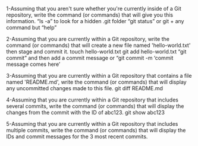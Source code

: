 1-Assuming that you aren't sure whether you're currently inside of a Git repository, write the command (or commands) that will give you this information.
“ls -a” to look for a hidden .git folder
“git status” or git + any command but “help”


2-Assuming that you are currently within a Git repository, write the command (or commands) that will create a new file named 'hello-world.txt' then stage and commit it.
touch hello-world.txt
git add hello-world.txt
“git commit” and then add a commit message
or
“git commit -m ‘commit message comes here’


3-Assuming that you are currently within a Git repository that contains a file named 'README.md', write the command (or commands) that will display any uncommitted changes made to this file.
git diff README.md

4-Assuming that you are currently within a Git repository that includes several commits, write the command (or commands) that will display the changes from the commit with the ID of abc123.
git show abc123

5-Assuming that you are currently within a Git repository that includes multiple commits, write the command (or commands) that will display the IDs and commit messages for the 3 most recent commits.

